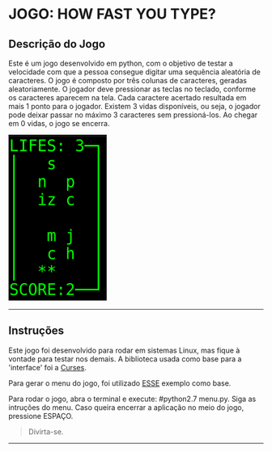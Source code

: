 # JOGO: HOW FAST YOU TYPE?

## Descrição do Jogo

Este é um jogo desenvolvido em python, com o objetivo de testar a velocidade com que a pessoa consegue digitar uma sequência aleatória de caracteres. O jogo é composto por três colunas de caracteres, geradas aleatoriamente. O jogador deve pressionar as teclas no teclado, conforme os caracteres aparecem na tela. Cada caractere acertado resultada em mais 1 ponto para o jogador. Existem 3 vidas disponíveis, ou seja, o jogador pode deixar passar no máximo 3 caracteres sem pressioná-los. Ao chegar em 0 vidas, o jogo se encerra.

![Exemplo do Jogo](tela_jogo.png)

***

## Instruções

Este jogo foi desenvolvido para rodar em sistemas Linux, mas fique à vontade para testar nos demais.
A biblioteca usada como base para a 'interface' foi a [Curses](https://docs.python.org/3/howto/curses.html).

Para gerar o menu do jogo, foi utilizado [ESSE](https://gist.github.com/abishur/2482046) exemplo como base.

Para rodar o jogo, abra o terminal e execute: #python2.7 menu.py. Siga as intruções do menu. Caso queira encerrar a aplicação no meio do jogo, pressione ESPAÇO.


> Divirta-se.

***
